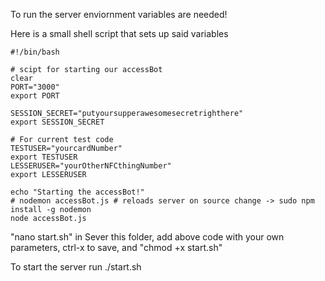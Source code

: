 To run the server enviornment variables are needed!

Here is a small shell script that sets up said variables

    #!/bin/bash

    # scipt for starting our accessBot
    clear
    PORT="3000"
    export PORT

    SESSION_SECRET="putyoursupperawesomesecretrighthere"
    export SESSION_SECRET

    # For current test code
    TESTUSER="yourcardNumber"
    export TESTUSER
    LESSERUSER="yourOtherNFCthingNumber"
    export LESSERUSER

    echo "Starting the accessBot!"
    # nodemon accessBot.js # reloads server on source change -> sudo npm install -g nodemon
    node accessBot.js
    
"nano start.sh" in Sever this folder, add above code with your own parameters, ctrl-x to save, and "chmod +x start.sh"

To start the server run ./start.sh
